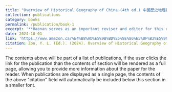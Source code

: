 ```yaml
---
title: "Overview of Historical Geography of China (4th ed.) 中國歷史地理概述"
collection: publications
category: books
permalink: /publication/book-1
excerpt: '**Haonan serves as an important reviser and editor for this edition.** The book addresses a broad range of topics, including changes in climate, vegetation, river systems, coastlines, deserts, and territorial boundaries. It also explores historical administrative divisions, population growth and migration, regional development, and geographical variations in ancient agriculture. Furthermore, the work examines the rise and decline of industries and mining across different dynasties, the historical evolution of urban distribution and transportation networks, as well as regional disparities in historical landscapes and their transformations.'
date: 2024-10-01
link: 'https://www.amazon.ca/%E4%B8%AD%E5%9B%BD%E5%8E%86%E5%8F%B2%E5%9C%B0%E7%90%86%E6%A6%82%E8%BF%B0%EF%BC%88%E7%AC%AC%E5%9B%9B%E7%89%88%EF%BC%89/dp/7572019137'
citation: Zou, Y. L. (Ed.). (2024). Overview of Historical Geography of China (4th ed.). Shanghai Educational Publishing House.
---
```


The contents above will be part of a list of publications, if the user clicks the link for the publication than the contents of section will be rendered as a full page, allowing you to provide more information about the paper for the reader. When publications are displayed as a single page, the contents of the above "citation" field will automatically be included below this section in a smaller font.
